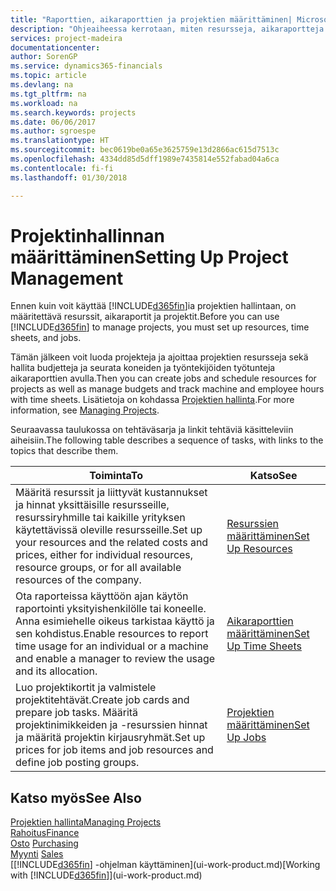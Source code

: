 ```yaml
---
title: "Raporttien, aikaraporttien ja projektien määrittäminen| Microsoft Docs"
description: "Ohjeaiheessa kerrotaan, miten resursseja, aikaraportteja ja projektitöitä määritetään projektin hallintaa varten."
services: project-madeira
documentationcenter: 
author: SorenGP
ms.service: dynamics365-financials
ms.topic: article
ms.devlang: na
ms.tgt_pltfrm: na
ms.workload: na
ms.search.keywords: projects
ms.date: 06/06/2017
ms.author: sgroespe
ms.translationtype: HT
ms.sourcegitcommit: bec0619be0a65e3625759e13d2866ac615d7513c
ms.openlocfilehash: 4334dd85d5dff1989e7435814e552fabad04a6ca
ms.contentlocale: fi-fi
ms.lasthandoff: 01/30/2018

---
```

# <a name="setting-up-project-management"></a><span data-ttu-id="0c02c-103">Projektinhallinnan määrittäminen</span><span class="sxs-lookup"><span data-stu-id="0c02c-103">Setting Up Project Management</span></span>
<span data-ttu-id="0c02c-104">Ennen kuin voit käyttää [!INCLUDE[d365fin](includes/d365fin_md.md)]ia projektien hallintaan, on määritettävä resurssit, aikaraportit ja projektit.</span><span class="sxs-lookup"><span data-stu-id="0c02c-104">Before you can use [!INCLUDE[d365fin](includes/d365fin_md.md)] to manage projects, you must set up resources, time sheets, and jobs.</span></span>

<span data-ttu-id="0c02c-105">Tämän jälkeen voit luoda projekteja ja ajoittaa projektien resursseja sekä hallita budjetteja ja seurata koneiden ja työntekijöiden työtunteja aikaraporttien avulla.</span><span class="sxs-lookup"><span data-stu-id="0c02c-105">Then you can create jobs and schedule resources for projects as well as manage budgets and track machine and employee hours with time sheets.</span></span> <span data-ttu-id="0c02c-106">Lisätietoja on kohdassa [Projektien hallinta](projects-manage-projects.md).</span><span class="sxs-lookup"><span data-stu-id="0c02c-106">For more information, see [Managing Projects](projects-manage-projects.md).</span></span>  

<span data-ttu-id="0c02c-107">Seuraavassa taulukossa on tehtäväsarja ja linkit tehtäviä käsitteleviin aiheisiin.</span><span class="sxs-lookup"><span data-stu-id="0c02c-107">The following table describes a sequence of tasks, with links to the topics that describe them.</span></span>

| <span data-ttu-id="0c02c-108">Toiminta</span><span class="sxs-lookup"><span data-stu-id="0c02c-108">To</span></span> | <span data-ttu-id="0c02c-109">Katso</span><span class="sxs-lookup"><span data-stu-id="0c02c-109">See</span></span> |
| --- | --- |
| <span data-ttu-id="0c02c-110">Määritä resurssit ja liittyvät kustannukset ja hinnat yksittäisille resursseille, resurssiryhmille tai kaikille yrityksen käytettävissä oleville resursseille.</span><span class="sxs-lookup"><span data-stu-id="0c02c-110">Set up your resources and the related costs and prices, either for individual resources, resource groups, or for all available resources of the company.</span></span> |[<span data-ttu-id="0c02c-111">Resurssien määrittäminen</span><span class="sxs-lookup"><span data-stu-id="0c02c-111">Set Up Resources</span></span>](projects-how-setup-resources.md) |
| <span data-ttu-id="0c02c-112">Ota raporteissa käyttöön ajan käytön raportointi yksityishenkilölle tai koneelle. Anna esimiehelle oikeus tarkistaa käyttö ja sen kohdistus.</span><span class="sxs-lookup"><span data-stu-id="0c02c-112">Enable resources to report time usage for an individual or a machine and enable a manager to review the usage and its allocation.</span></span> |[<span data-ttu-id="0c02c-113">Aikaraporttien määrittäminen</span><span class="sxs-lookup"><span data-stu-id="0c02c-113">Set Up Time Sheets</span></span>](projects-how-setup-time-sheets.md) |
| <span data-ttu-id="0c02c-114">Luo projektikortit ja valmistele projektitehtävät.</span><span class="sxs-lookup"><span data-stu-id="0c02c-114">Create job cards and prepare job tasks.</span></span> <span data-ttu-id="0c02c-115">Määritä projektinimikkeiden ja -resurssien hinnat ja määritä projektin kirjausryhmät.</span><span class="sxs-lookup"><span data-stu-id="0c02c-115">Set up prices for job items and job resources and define job posting groups.</span></span> |[<span data-ttu-id="0c02c-116">Projektien määrittäminen</span><span class="sxs-lookup"><span data-stu-id="0c02c-116">Set Up Jobs</span></span>](projects-how-setup-jobs.md) |

## <a name="see-also"></a><span data-ttu-id="0c02c-117">Katso myös</span><span class="sxs-lookup"><span data-stu-id="0c02c-117">See Also</span></span>
[<span data-ttu-id="0c02c-118">Projektien hallinta</span><span class="sxs-lookup"><span data-stu-id="0c02c-118">Managing Projects</span></span>](projects-manage-projects.md)  
[<span data-ttu-id="0c02c-119">Rahoitus</span><span class="sxs-lookup"><span data-stu-id="0c02c-119">Finance</span></span>](finance.md)  
<span data-ttu-id="0c02c-120">[Osto](purchasing-manage-purchasing.md)       </span><span class="sxs-lookup"><span data-stu-id="0c02c-120">[Purchasing](purchasing-manage-purchasing.md)       </span></span>  
<span data-ttu-id="0c02c-121">[Myynti](sales-manage-sales.md)   </span><span class="sxs-lookup"><span data-stu-id="0c02c-121">[Sales](sales-manage-sales.md)   </span></span>  
<span data-ttu-id="0c02c-122">[[!INCLUDE[d365fin](includes/d365fin_md.md)] -ohjelman käyttäminen](ui-work-product.md)</span><span class="sxs-lookup"><span data-stu-id="0c02c-122">[Working with [!INCLUDE[d365fin](includes/d365fin_md.md)]](ui-work-product.md)</span></span>  

